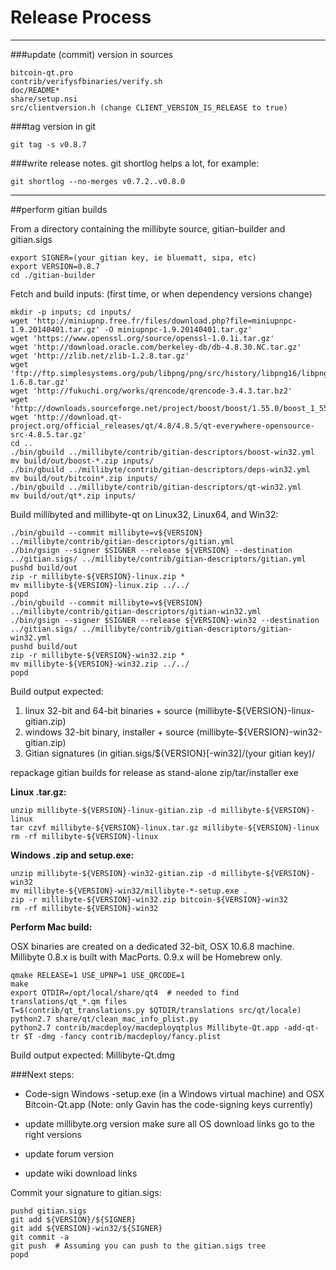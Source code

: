 Release Process
====================

* * *

###update (commit) version in sources


	bitcoin-qt.pro
	contrib/verifysfbinaries/verify.sh
	doc/README*
	share/setup.nsi
	src/clientversion.h (change CLIENT_VERSION_IS_RELEASE to true)

###tag version in git

	git tag -s v0.8.7

###write release notes. git shortlog helps a lot, for example:

	git shortlog --no-merges v0.7.2..v0.8.0

* * *

##perform gitian builds

 From a directory containing the millibyte source, gitian-builder and gitian.sigs
  
	export SIGNER=(your gitian key, ie bluematt, sipa, etc)
	export VERSION=0.8.7
	cd ./gitian-builder

 Fetch and build inputs: (first time, or when dependency versions change)

	mkdir -p inputs; cd inputs/
	wget 'http://miniupnp.free.fr/files/download.php?file=miniupnpc-1.9.20140401.tar.gz' -O miniupnpc-1.9.20140401.tar.gz'
	wget 'https://www.openssl.org/source/openssl-1.0.1i.tar.gz'
	wget 'http://download.oracle.com/berkeley-db/db-4.8.30.NC.tar.gz'
	wget 'http://zlib.net/zlib-1.2.8.tar.gz'
	wget 'ftp://ftp.simplesystems.org/pub/libpng/png/src/history/libpng16/libpng-1.6.8.tar.gz'
	wget 'http://fukuchi.org/works/qrencode/qrencode-3.4.3.tar.bz2'
	wget 'http://downloads.sourceforge.net/project/boost/boost/1.55.0/boost_1_55_0.tar.bz2'
	wget 'http://download.qt-project.org/official_releases/qt/4.8/4.8.5/qt-everywhere-opensource-src-4.8.5.tar.gz'
	cd ..
	./bin/gbuild ../millibyte/contrib/gitian-descriptors/boost-win32.yml
	mv build/out/boost-*.zip inputs/
	./bin/gbuild ../millibyte/contrib/gitian-descriptors/deps-win32.yml
	mv build/out/bitcoin*.zip inputs/
	./bin/gbuild ../millibyte/contrib/gitian-descriptors/qt-win32.yml
	mv build/out/qt*.zip inputs/

 Build millibyted and millibyte-qt on Linux32, Linux64, and Win32:
  
	./bin/gbuild --commit millibyte=v${VERSION} ../millibyte/contrib/gitian-descriptors/gitian.yml
	./bin/gsign --signer $SIGNER --release ${VERSION} --destination ../gitian.sigs/ ../millibyte/contrib/gitian-descriptors/gitian.yml
	pushd build/out
	zip -r millibyte-${VERSION}-linux.zip *
	mv millibyte-${VERSION}-linux.zip ../../
	popd
	./bin/gbuild --commit millibyte=v${VERSION} ../millibyte/contrib/gitian-descriptors/gitian-win32.yml
	./bin/gsign --signer $SIGNER --release ${VERSION}-win32 --destination ../gitian.sigs/ ../millibyte/contrib/gitian-descriptors/gitian-win32.yml
	pushd build/out
	zip -r millibyte-${VERSION}-win32.zip *
	mv millibyte-${VERSION}-win32.zip ../../
	popd

  Build output expected:

  1. linux 32-bit and 64-bit binaries + source (millibyte-${VERSION}-linux-gitian.zip)
  2. windows 32-bit binary, installer + source (millibyte-${VERSION}-win32-gitian.zip)
  3. Gitian signatures (in gitian.sigs/${VERSION}[-win32]/(your gitian key)/

repackage gitian builds for release as stand-alone zip/tar/installer exe

**Linux .tar.gz:**

	unzip millibyte-${VERSION}-linux-gitian.zip -d millibyte-${VERSION}-linux
	tar czvf millibyte-${VERSION}-linux.tar.gz millibyte-${VERSION}-linux
	rm -rf millibyte-${VERSION}-linux

**Windows .zip and setup.exe:**

	unzip millibyte-${VERSION}-win32-gitian.zip -d millibyte-${VERSION}-win32
	mv millibyte-${VERSION}-win32/millibyte-*-setup.exe .
	zip -r millibyte-${VERSION}-win32.zip bitcoin-${VERSION}-win32
	rm -rf millibyte-${VERSION}-win32

**Perform Mac build:**

  OSX binaries are created on a dedicated 32-bit, OSX 10.6.8 machine.
  Millibyte 0.8.x is built with MacPorts.  0.9.x will be Homebrew only.

	qmake RELEASE=1 USE_UPNP=1 USE_QRCODE=1
	make
	export QTDIR=/opt/local/share/qt4  # needed to find translations/qt_*.qm files
	T=$(contrib/qt_translations.py $QTDIR/translations src/qt/locale)
	python2.7 share/qt/clean_mac_info_plist.py
	python2.7 contrib/macdeploy/macdeployqtplus Millibyte-Qt.app -add-qt-tr $T -dmg -fancy contrib/macdeploy/fancy.plist

 Build output expected: Millibyte-Qt.dmg

###Next steps:

* Code-sign Windows -setup.exe (in a Windows virtual machine) and
  OSX Bitcoin-Qt.app (Note: only Gavin has the code-signing keys currently)

* update millibyte.org version
  make sure all OS download links go to the right versions

* update forum version

* update wiki download links

Commit your signature to gitian.sigs:

	pushd gitian.sigs
	git add ${VERSION}/${SIGNER}
	git add ${VERSION}-win32/${SIGNER}
	git commit -a
	git push  # Assuming you can push to the gitian.sigs tree
	popd

